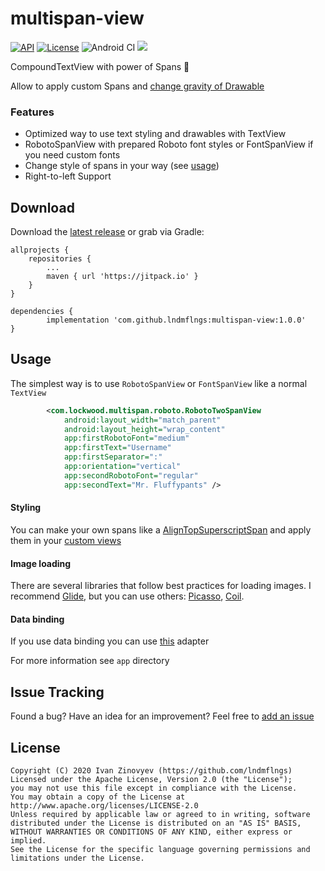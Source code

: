 # multispan-view
[![API](https://img.shields.io/badge/API-15%2B-orange.svg)](https://android-arsenal.com/api?level=15)
[![License](https://img.shields.io/badge/license-Apache%202-red.svg)](https://www.apache.org/licenses/LICENSE-2.0)
![Android CI](https://github.com/lndmflngs/multispan-view/workflows/Android%20CI/badge.svg?branch=master)
[![](https://jitpack.io/v/lndmflngs/multispan-view.svg)](https://jitpack.io/#lndmflngs/multispan-view)

CompoundTextView with power of Spans 💪

Allow to apply custom Spans and [change gravity of Drawable][2]

### Features
* Optimized way to use text styling and drawables with TextView
* RobotoSpanView with prepared Roboto font styles or FontSpanView if you need custom fonts 
* Change style of spans in your way (see [usage][3])
* Right-to-left Support

## Download
Download the [latest release][1] or grab via Gradle:

```
allprojects {
    repositories {
        ...
        maven { url 'https://jitpack.io' }
    }
}
```
```
dependencies {
        implementation 'com.github.lndmflngs:multispan-view:1.0.0'
}
```
## Usage
The simplest way is to use `RobotoSpanView` or `FontSpanView` like a normal `TextView`

```xml
        <com.lockwood.multispan.roboto.RobotoTwoSpanView
            android:layout_width="match_parent"
            android:layout_height="wrap_content"
            app:firstRobotoFont="medium"
            app:firstText="Username"
            app:firstSeparator=":"
            app:orientation="vertical"
            app:secondRobotoFont="regular"
            app:secondText="Mr. Fluffypants" />
```
#### Styling
You can make your own spans like a [AlignTopSuperscriptSpan][8] and apply them in your [custom views][9]

#### Image loading
There are several libraries that follow best practices for loading images. I recommend [Glide][5], but you can use others: [Picasso][6], [Coil][7].

#### Data binding
If you use data binding you can use [this][4] adapter

For more information see `app` directory

## Issue Tracking
Found a bug? Have an idea for an improvement? Feel free to [add an issue](../../issues)

## License

```
Copyright (C) 2020 Ivan Zinovyev (https://github.com/lndmflngs)
Licensed under the Apache License, Version 2.0 (the "License");
you may not use this file except in compliance with the License.
You may obtain a copy of the License at
http://www.apache.org/licenses/LICENSE-2.0
Unless required by applicable law or agreed to in writing, software
distributed under the License is distributed on an "AS IS" BASIS,
WITHOUT WARRANTIES OR CONDITIONS OF ANY KIND, either express or implied.
See the License for the specific language governing permissions and
limitations under the License.
```
[1]: https://github.com/lndmflngs/multispan-view/releases/latest
[2]: https://github.com/lndmflngs/compound-text-view
[3]: https://github.com/lndmflngs/multispan-view#usage
[4]: https://github.com/lndmflngs/multispan-view/blob/master/app/src/main/java/com/lockwood/multispandemo/BindingExample.kt
[5]: https://github.com/lndmflngs/compound-text-view/blob/master/app/src/main/java/com/lockwood/compoundemo/fragment/RecyclerFragment.kt#L102-L107
[6]: https://github.com/lndmflngs/compound-text-view/blob/master/app/src/main/java/com/lockwood/compoundemo/fragment/RecyclerFragment.kt#L110-L114
[7]: https://github.com/lndmflngs/compound-text-view/blob/master/app/src/main/java/com/lockwood/compoundemo/fragment/RecyclerFragment.kt#L117-L124
[8]: https://github.com/lndmflngs/multispan-view/blob/master/app/src/main/java/com/lockwood/multispandemo/span/AlignTopSuperscriptSpan.kt
[9]: https://github.com/lndmflngs/multispan-view/blob/master/app/src/main/java/com/lockwood/multispandemo/view/SuperscriptTextView.kt
